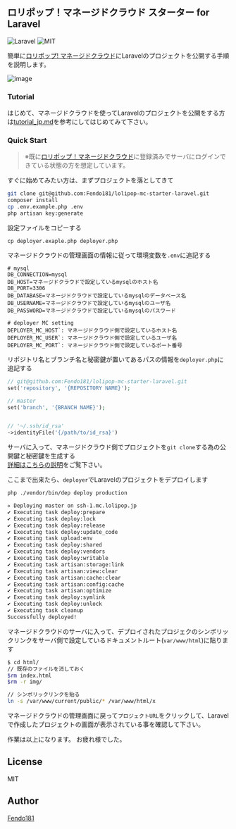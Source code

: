 ## ロリポップ！マネージドクラウド スターター for Laravel

![Laravel](https://img.shields.io/badge/Laravel-v5.7.19-ff7964.svg?style=flat)
![MIT](https://img.shields.io/npm/l/express.svg)

簡単に[ロリポップ! マネージドクラウド](https://mc.lolipop.jp/)にLaravelのプロジェクトを公開する手順を説明します。

![image](https://user-images.githubusercontent.com/13227145/50228546-94ca6200-03eb-11e9-9899-a5ab46c9dc25.png)

### Tutorial

はじめて、マネージドクラウドを使ってLaravelのプロジェクトを公開をする方は[tutorial_jp.md](https://github.com/Fendo181/lolipop-mc-starter-laravel/blob/master/docs/tutorial_jp.md)を参考にしてはじめてみて下さい。

### Quick Start

>※既に[ロリポップ！マネージドクラウド](https://mc.lolipop.jp/)に登録済みでサーバにログインできている状態の方を想定しています。

すぐに始めてみたい方は、まずプロジェクトを落としてきて

```sh
git clone git@github.com:Fendo181/lolipop-mc-starter-laravel.git
composer install
cp .env.example.php .env
php artisan key:generate
```

設定ファイルをコピーする
```
cp deployer.exaple.php deployer.php
```

マネージドクラウドの管理画面の情報に従って環境変数を`.env`に追記する

```
# mysql
DB_CONNECTION=mysql
DB_HOST=マネージドクラウドで設定しているmysqlのホスト名
DB_PORT=3306
DB_DATABASE=マネージドクラウドで設定しているmysqlのデータベース名
DB_USERNAME=マネージドクラウドで設定しているmysqlのユーザ名
DB_PASSWORD=マネージドクラウドで設定しているmysqlのパスワード

# deployer MC setting
DEPLOYER_MC_HOST`: マネージドクラウド側で設定しているホスト名
DEPLOYER_MC_USER`: マネージドクラウド側で設定しているユーザ名
DEPLOYER_MC_PORT`: マネージドクラウド側で設定しているポート番号
```

リポジトリ名とブランチ名と秘密鍵が置いてあるパスの情報を`deployer.php`に追記する

```php
// git@github.com:Fendo181/lolipop-mc-starter-laravel.git
set('repository', '{REPOSITORY NAME}');

// master
set('branch', '{BRANCH NAME}');


// '~/.ssh/id_rsa'
->identityFile('{/path/to/id_rsa}')
```

サーバに入って、マネージドクラウド側でプロジェクトを`git clone`する為の公開鍵と秘密鍵を生成する  
[詳細はこちらの説明](https://github.com/Fendo181/lolipop-mc-starter-laravel/blob/master/docs/starter_jp.md#%E3%83%9E%E3%83%8D%E3%83%BC%E3%82%B8%E3%83%89%E3%82%AF%E3%83%A9%E3%82%A6%E3%83%89%E3%81%AE%E3%82%B5%E3%83%BC%E3%83%90%E3%81%8B%E3%82%89guthub%E3%81%A8%E5%85%AC%E9%96%8B%E9%8D%B5%E8%AA%8D%E8%A8%BC%E3%82%92%E8%A1%8C%E3%81%86%E3%82%88%E3%81%86%E3%81%AB%E8%A8%AD%E5%AE%9A%E3%81%99%E3%82%8B)をご覧下さい。

ここまで出来たら、`deployer`でLaravelのプロジェクトをデプロイします

```sh
php ./vendor/bin/dep deploy production

✈︎ Deploying master on ssh-1.mc.lolipop.jp
✔ Executing task deploy:prepare
✔ Executing task deploy:lock
✔ Executing task deploy:release
✔ Executing task deploy:update_code
✔ Executing task upload:env
✔ Executing task deploy:shared
✔ Executing task deploy:vendors
✔ Executing task deploy:writable
✔ Executing task artisan:storage:link
✔ Executing task artisan:view:clear
✔ Executing task artisan:cache:clear
✔ Executing task artisan:config:cache
✔ Executing task artisan:optimize
✔ Executing task deploy:symlink
✔ Executing task deploy:unlock
✔ Executing task cleanup
Successfully deployed!
```

マネージドクラウドのサーバに入って、デプロイされたプロジェクのシンボリックリンクをサーバ側で設定しているドキュメントルート(`var/www/html`)に貼ります

```sh
$ cd html/
// 既存のファイルを消しておく
$rm index.html
$rm -r img/

// シンボリックリンクを貼る
ln -s /var/www/current/public/* /var/www/html/x
```

マネージドクラウドの管理画面に戻って`プロジェクトURL`をクリックして、Laravelで作成したプロジェクトの画面が表示されている事を確認して下さい。

作業は以上になります。
お疲れ様でした。

## License
MIT

## Author

[Fendo181](https://twitter.com/Fendo181)
